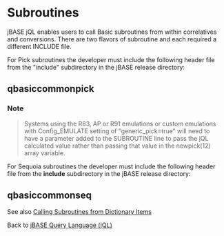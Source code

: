 # Subroutines

<PageHeader />

jBASE jQL enables users to call Basic subroutines from within correlatives and conversions. There are two flavors of subroutine and each required a different INCLUDE file.

For Pick subroutines the developer must include the following header file from the "include" subdirectory in the jBASE release directory:

## qbasiccommonpick

### Note  

>Systems using the R83, AP or R91 emulations or custom emulations with Config\_EMULATE setting of "generic\_pick=true" will need to have a parameter added to the SUBROUTINE line to pass the jQL calculated value rather than passing that value in the newpick(12) array variable.

For Sequoia subroutines the developer must include the following header file from the **include** subdirectory in the jBASE release directory:  

## qbasiccommonseq

See also [Calling Subroutines from Dictionary Items](./../calling-a-subroutine-from-a-dictionary-item)

Back to [jBASE Query Language (jQL)](./../jbase-query-language/README.md)

<PageFooter />
